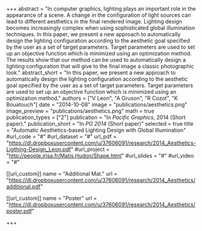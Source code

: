 +++
abstract = "In computer graphics, lighting plays an important role in the appearance of a scene. A change in the configuration of light sources can lead to different aesthetics in the final rendered image. Lighting design becomes increasingly complex when using sophisticated global illumination techniques. In this paper, we present a new approach to automatically design the lighting configuration according to the aesthetic goal specified by the user as a set of target parameters. Target parameters are used to set up an objective function which is minimized using an optimization method.  The results show that our method can be used to automatically design a lighting configuration that will give to the final image a classic photographic look."
abstract_short = "In this paper, we present a new approach to automatically design the lighting configuration according to the aesthetic goal specified by the user as a set of target parameters. Target parameters are used to set up an objective function which is minimized using an optimization method."
authors = ["V Leon", "A Gruson", "R Cozot", "K Bouatouch"]
date = "2014-10-08"
image = "publications/aesthetics.png"
image_preview = "publications/aesthetics.png"
math = true
publication_types = ["2"]
publication = "In *Pacific Graphics*, 2014 (Short paper)."
publication_short = "In *PG 2014* (Short paper)"
selected = true
title = "Automatic Aesthetics-based Lighting Design with Global Illumination"
#url_code = "#"
#url_dataset = "#"
url_pdf = "https://dl.dropboxusercontent.com/u/37606091/research/2014_Aesthetics-Ligthing-Design_Leon.pdf"
#url_project = "http://people.irisa.fr/Matis.Hudon/Shape.html"
#url_slides = "#"
#url_video = "#"

[[url_custom]]
name = "Additional Mat."
url = "https://dl.dropboxusercontent.com/u/37606091/research/2014_Aesthetics/additional.pdf"

[[url_custom]]
name = "Poster"
url = "https://dl.dropboxusercontent.com/u/37606091/research/2014_Aesthetics/poster.pdf"

+++
